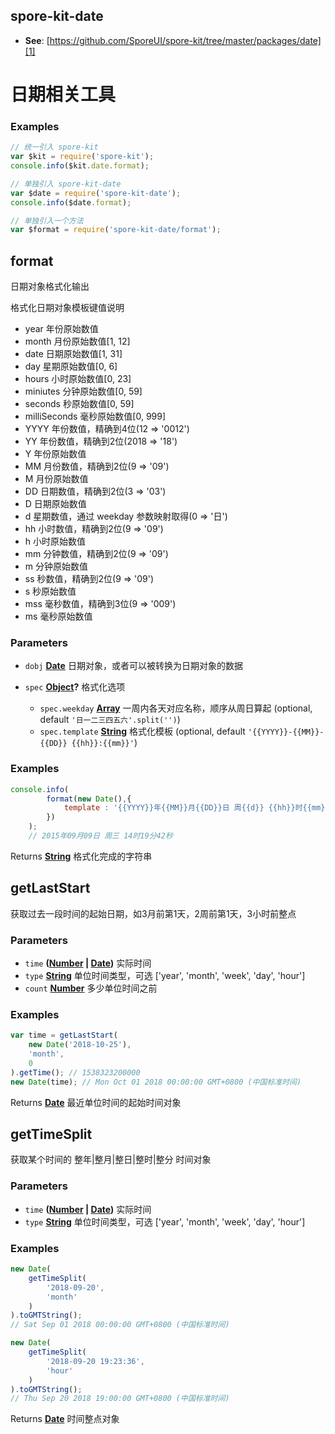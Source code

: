 <!-- Generated by documentation.js. Update this documentation by updating the source code. -->

## spore-kit-date

*   **See**: [https://github.com/SporeUI/spore-kit/tree/master/packages/date][1]

# 日期相关工具

### Examples

```javascript
// 统一引入 spore-kit
var $kit = require('spore-kit');
console.info($kit.date.format);

// 单独引入 spore-kit-date
var $date = require('spore-kit-date');
console.info($date.format);

// 单独引入一个方法
var $format = require('spore-kit-date/format');
```

## format

日期对象格式化输出

格式化日期对象模板键值说明

*   year 年份原始数值
*   month 月份原始数值\[1, 12]
*   date 日期原始数值\[1, 31]
*   day 星期原始数值\[0, 6]
*   hours 小时原始数值\[0, 23]
*   miniutes 分钟原始数值\[0, 59]
*   seconds 秒原始数值\[0, 59]
*   milliSeconds 毫秒原始数值\[0, 999]
*   YYYY 年份数值，精确到4位(12 => '0012')
*   YY 年份数值，精确到2位(2018 => '18')
*   Y 年份原始数值
*   MM 月份数值，精确到2位(9 => '09')
*   M 月份原始数值
*   DD 日期数值，精确到2位(3 => '03')
*   D 日期原始数值
*   d 星期数值，通过 weekday 参数映射取得(0 => '日')
*   hh 小时数值，精确到2位(9 => '09')
*   h 小时原始数值
*   mm 分钟数值，精确到2位(9 => '09')
*   m 分钟原始数值
*   ss 秒数值，精确到2位(9 => '09')
*   s 秒原始数值
*   mss 毫秒数值，精确到3位(9 => '009')
*   ms 毫秒原始数值

### Parameters

*   `dobj` **[Date][2]** 日期对象，或者可以被转换为日期对象的数据
*   `spec` **[Object][3]?** 格式化选项

    *   `spec.weekday` **[Array][4]** 一周内各天对应名称，顺序从周日算起 (optional, default `'日一二三四五六'.split('')`)
    *   `spec.template` **[String][5]** 格式化模板 (optional, default `'{{YYYY}}-{{MM}}-{{DD}} {{hh}}:{{mm}}'`)

### Examples

```javascript
console.info(
		format(new Date(),{
			template : '{{YYYY}}年{{MM}}月{{DD}}日 周{{d}} {{hh}}时{{mm}}分{{ss}}秒'
		})
	);
	// 2015年09月09日 周三 14时19分42秒
```

Returns **[String][5]** 格式化完成的字符串

## getLastStart

获取过去一段时间的起始日期，如3月前第1天，2周前第1天，3小时前整点

### Parameters

*   `time` **([Number][6] | [Date][2])** 实际时间
*   `type` **[String][5]** 单位时间类型，可选 \['year', 'month', 'week', 'day', 'hour']
*   `count` **[Number][6]** 多少单位时间之前

### Examples

```javascript
var time = getLastStart(
	new Date('2018-10-25'),
	'month',
	0
).getTime(); // 1538323200000
new Date(time); // Mon Oct 01 2018 00:00:00 GMT+0800 (中国标准时间)
```

Returns **[Date][2]** 最近单位时间的起始时间对象

## getTimeSplit

获取某个时间的 整年|整月|整日|整时|整分 时间对象

### Parameters

*   `time` **([Number][6] | [Date][2])** 实际时间
*   `type` **[String][5]** 单位时间类型，可选 \['year', 'month', 'week', 'day', 'hour']

### Examples

```javascript
new Date(
	getTimeSplit(
		'2018-09-20',
		'month'
	)
).toGMTString();
// Sat Sep 01 2018 00:00:00 GMT+0800 (中国标准时间)

new Date(
	getTimeSplit(
		'2018-09-20 19:23:36',
		'hour'
	)
).toGMTString();
// Thu Sep 20 2018 19:00:00 GMT+0800 (中国标准时间)
```

Returns **[Date][2]** 时间整点对象

[1]: https://github.com/SporeUI/spore-kit/tree/master/packages/date

[2]: https://developer.mozilla.org/docs/Web/JavaScript/Reference/Global_Objects/Date

[3]: https://developer.mozilla.org/docs/Web/JavaScript/Reference/Global_Objects/Object

[4]: https://developer.mozilla.org/docs/Web/JavaScript/Reference/Global_Objects/Array

[5]: https://developer.mozilla.org/docs/Web/JavaScript/Reference/Global_Objects/String

[6]: https://developer.mozilla.org/docs/Web/JavaScript/Reference/Global_Objects/Number
